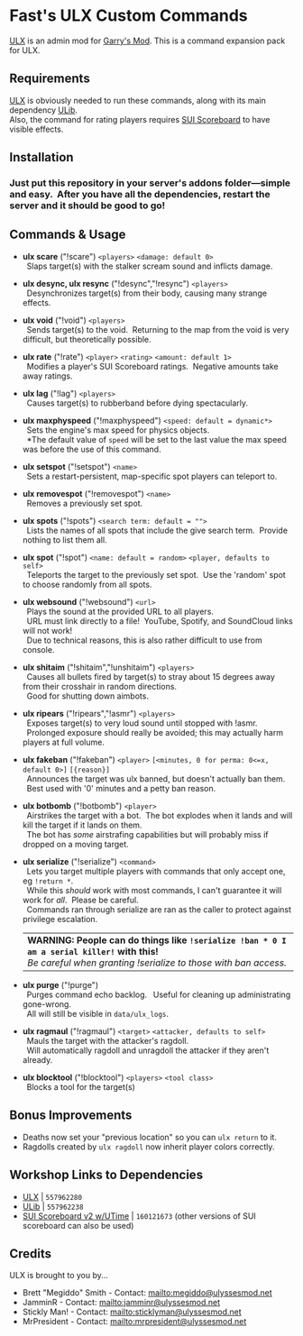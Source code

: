 # Fast's ULX Custom Commands
[ULX](https://github.com/TeamUlysses/ulx) is an admin mod for [Garry's Mod](http://garrysmod.com/).
This is a command expansion pack for ULX.

## Requirements
[ULX](https://github.com/TeamUlysses/ulx) is obviously needed to run these commands, along with its main dependency [ULib](https://github.com/TeamUlysses/ulib).<br>
Also, the command for rating players requires [SUI Scoreboard](https://github.com/ZionDevelopers/sui-scoreboard) to have visible effects.

## Installation

### Just put this repository in your server's addons folder—simple and easy. &nbsp;After you have all the dependencies, restart the server and it should be good to go!

## Commands & Usage
- <b>ulx scare</b> ("!scare") `<players>` `<damage: default 0>`<br>
&ensp;Slaps target(s) with the stalker scream sound and inflicts damage.

- <b>ulx desync, ulx resync</b> ("!desync","!resync") `<players>`<br>
&ensp;Desynchronizes target(s) from their body, causing many strange effects.

- <b>ulx void</b> ("!void") `<players>`<br>
&ensp;Sends target(s) to the void. &nbsp;Returning to the map from the void is very difficult, but theoretically possible.

- <b>ulx rate</b> ("!rate") `<player>` `<rating>` `<amount: default 1>`<br>
&ensp;Modifies a player's SUI Scoreboard ratings. &nbsp;Negative amounts take away ratings.

- <b>ulx lag</b> ("!lag") `<players>`<br>
&ensp;Causes target(s) to rubberband before dying spectacularly.

- <b>ulx maxphyspeed</b> ("!maxphyspeed") `<speed: default = dynamic*>`<br>
&ensp;Sets the engine's max speed for physics objects.<br>
&ensp;*The default value of `speed` will be set to the last value the max speed was before the use of this command.

- <b>ulx setspot</b> ("!setspot") `<name>`<br>
&ensp;Sets a restart-persistent, map-specific spot players can teleport to.<br>

- <b>ulx removespot</b> ("!removespot") `<name>`<br>
&ensp;Removes a previously set spot.<br>

- <b>ulx spots</b> ("!spots") `<search term: default = "">`<br>
&ensp;Lists the names of all spots that include the give search term. &nbsp;Provide nothing to list them all.<br>

- <b>ulx spot</b> ("!spot") `<name: default = random>` `<player, defaults to self>`<br>
&ensp;Teleports the target to the previously set spot. &nbsp;Use the 'random' spot to choose randomly from all spots.<br>

- <b>ulx websound</b> ("!websound") `<url>`<br>
&ensp;Plays the sound at the provided URL to all players.<br>
&ensp;URL must link directly to a file! &nbsp;YouTube, Spotify, and SoundCloud links will not work!<br>
&ensp;Due to technical reasons, this is also rather difficult to use from console.

- <b>ulx shitaim</b> ("!shitaim","!unshitaim") `<players>`<br>
&ensp;Causes all bullets fired by target(s) to stray about 15 degrees away from their crosshair in random directions.<br>
&ensp;Good for shutting down aimbots.<br>

- <b>ulx ripears</b> ("!ripears","!asmr") `<players>`<br>
&ensp;Exposes target(s) to very loud sound until stopped with !asmr.<br>
&ensp;Prolonged exposure should really be avoided; this may actually harm players at full volume.<br>

- <b>ulx fakeban</b> ("!fakeban") `<player>` `[<minutes, 0 for perma: 0<=x, default 0>]` `[{reason}]`<br>
&ensp;Announces the target was ulx banned, but doesn't actually ban them.<br>
&ensp;Best used with '0' minutes and a petty ban reason.<br>

- <b>ulx botbomb</b> ("!botbomb") `<player>`<br>
&ensp;Airstrikes the target with a bot. &nbsp;The bot explodes when it lands and will kill the target if it lands on them.<br>
&ensp;The bot has <i>some</i> airstrafing capabilities but will probably miss if dropped on a moving target.

- <b>ulx serialize</b> ("!serialize") `<command>`<br>
&ensp;Lets you target multiple players with commands that only accept one, eg `!return *`.<br>
&ensp;While this *should* work with most commands, I can't guarantee it will work for *all*. &nbsp;Please be careful.<br>
&ensp;Commands ran through serialize are ran as the caller to protect against privilege escalation.
&ensp;<table><tr><td>**WARNING: People can do things like `!serialize !ban * 0 I am a serial killer!` with this!**<br>*Be careful when granting !serialize to those with ban access.*</td></tr></table>

- <b>ulx purge</b> ("!purge")<br>
&ensp;Purges command echo backlog. &ensp;Useful for cleaning up administrating gone-wrong.<br>
&ensp;All will still be visible in `data/ulx_logs`.

- <b>ulx ragmaul</b> ("!ragmaul") `<target>` `<attacker, defaults to self>` <br>
&ensp;Mauls the target with the attacker's ragdoll.<br>
&ensp;Will automatically ragdoll and unragdoll the attacker if they aren't already.<br>

- <b>ulx blocktool</b> ("!blocktool") `<players>` `<tool class>`<br>
&ensp;Blocks a tool for the target(s)

## Bonus Improvements
- Deaths now set your "previous location" so you can `ulx return` to it.
- Ragdolls created by `ulx ragdoll` now inherit player colors correctly.

## Workshop Links to Dependencies
 - [ULX](http://steamcommunity.com/sharedfiles/filedetails/?id=557962280) | `557962280`
 - [ULib](http://steamcommunity.com/sharedfiles/filedetails/?id=557962238) | `557962238`
 - [SUI Scoreboard v2 w/UTime](https://steamcommunity.com/sharedfiles/filedetails/?id=160121673) | `160121673` (other versions of SUI scoreboard can also be used)
 
## Credits
ULX is brought to you by...

* Brett "Megiddo" Smith - Contact: <mailto:megiddo@ulyssesmod.net>
* JamminR - Contact: <mailto:jamminr@ulyssesmod.net>
* Stickly Man! - Contact: <mailto:sticklyman@ulyssesmod.net>
* MrPresident - Contact: <mailto:mrpresident@ulyssesmod.net>

